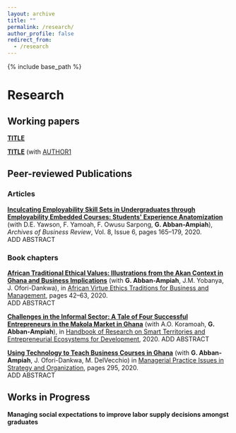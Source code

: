 ```yaml
---
layout: archive
title: ""
permalink: /research/
author_profile: false
redirect_from:
  - /research
---
```


{% include base_path %}

# Research

## Working papers

[**TITLE**](/files/paper1.pdf) <br/> 

[**TITLE**](/files/paper2.pdf) (with [AUTHOR1](URL1) <br/> 

## Peer-reviewed Publications

### Articles
[**Inculcating Employability Skill Sets in Undergraduates through Employability Embedded Courses: Students' Experience Anatomization**](/files/paper.pdf) (with D.E. Yawson, F. Yamoah, F. Owusu Sarpong, **G. Abban-Ampiah**), *Archives of Business Review*, Vol. 8, Issue 6, pages 165–179, 2020.  
ADD ABSTRACT

### Book chapters

[**African Traditional Ethical Values: Illustrations from the Akan Context in Ghana and Business Implications**](/files/ppaper1.pdf) (with **G. Abban-Ampiah**, J.M. Yobanya, J. Ofori-Dankwa), in <u>African Virtue Ethics Traditions for Business and Management</u>, pages 42–63, 2020.  
ADD ABSTRACT

[**Challenges in the Informal Sector: A Tale of Four Successful Entrepreneurs in the Makola Market in Ghana**](/files/ppaper1.pdf) (with A.O. Koramoah, **G. Abban-Ampiah**), in <u>Handbook of Research on Smart Territories and Entrepreneurial Ecosystems for Development</u>, 2020. 
ADD ABSTRACT 

[**Using Technology to Teach Business Courses in Ghana**](/files/ppaper1.pdf) (with **G. Abban-Ampiah**, J. Ofori-Dankwa, M. DelVecchio) in <u>Managerial Practice Issues in Strategy and Organization</u>, pages 295, 2020.  
ADD ABSTRACT

## Works in Progress

**Managing social expectations to improve labor supply decisions amongst graduates** 

